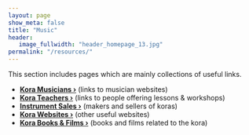 ```yaml
---
layout: page
show_meta: false
title: "Music"
header:
   image_fullwidth: "header_homepage_13.jpg"
permalink: "/resources/"
---
```

This section includes pages which are mainly collections of useful links.

- **<a href="{{ site.url }}{{ site.baseurl }}/resources/musicians/">Kora Musicians ›</a>** (links to musician websites) 
- **<a href="{{ site.url }}{{ site.baseurl }}/resources/teachers">Kora Teachers ›</a>** (links to people offering lessons & workshops) 
- **<a href="{{ site.url }}{{ site.baseurl }}/resources/instrumentsales">Instrument Sales ›</a>** (makers and sellers of koras) 
- **<a href="{{ site.url }}{{ site.baseurl }}/resources/websites">Kora Websites ›</a>** (other useful websites) 
- **<a href="{{ site.url }}{{ site.baseurl }}/resources/booksfilms">Kora Books & Films ›</a>** (books and films related to the kora) 
